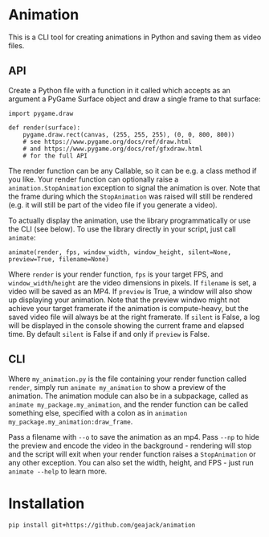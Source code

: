# Animation

This is a CLI tool for creating animations in Python and saving them as video files.

## API

Create a Python file with a function in it called which accepts as an argument a PyGame Surface object and draw a single frame to that surface:

```
import pygame.draw

def render(surface):
    pygame.draw.rect(canvas, (255, 255, 255), (0, 0, 800, 800))
    # see https://www.pygame.org/docs/ref/draw.html
    # and https://www.pygame.org/docs/ref/gfxdraw.html
    # for the full API
```

The render function can be any Callable, so it can be e.g. a class method if you like. Your render function can optionally raise a `animation.StopAnimation` exception to signal the animation is over. Note that the frame during which the `StopAnimation` was raised will still be rendered (e.g. it will still be part of the video file if you generate a video).

To actually display the animation, use the library programmatically or use the CLI (see below). To use the library directly in your script, just call `animate`:

```
animate(render, fps, window_width, window_height, silent=None, preview=True, filename=None)
```

Where `render` is your render function, `fps` is your target FPS, and `window_width`/`height` are the video dimensions in pixels. If `filename` is set, a video will be saved as an MP4. If `preview` is True, a window will also show up displaying your animation. Note that the preview windwo might not achieve your target framerate if the animation is compute-heavy, but the saved video file will always be at the right framerate. If `silent` is False, a log will be displayed in the console showing the current frame and elapsed time. By default `silent` is False if and only if `preview` is False.

## CLI

Where `my_animation.py` is the file containing your render function called `render`, simply run `animate my_animation` to show a preview of the animation. The animation module can also be in a subpackage, called as `animate my_package.my_animation`, and the render function can be called something else, specified with a colon as in `animation my_package.my_animation:draw_frame`.

Pass a filename with `--o` to save the animation as an mp4. Pass `--np` to hide the preview and encode the video in the background - rendering will stop and the script will exit when your render function raises a `StopAnimation` or any other exception. You can also set the width, height, and FPS - just run `animate --help` to learn more.

# Installation

```
pip install git+https://github.com/geajack/animation
```
